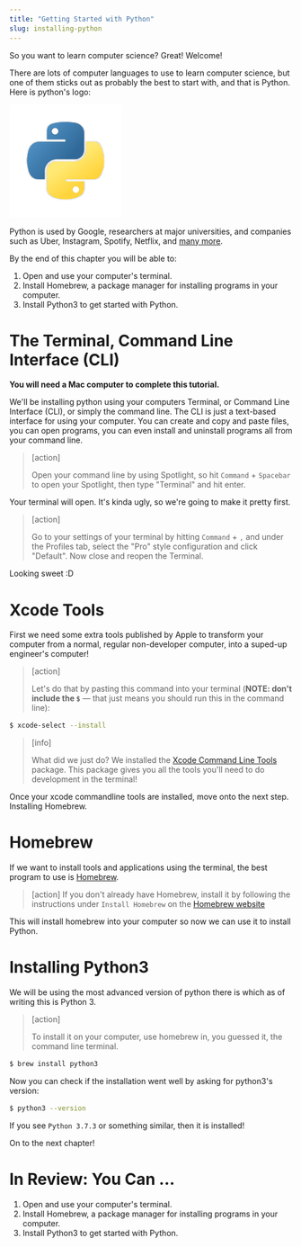 ```yaml
---
title: "Getting Started with Python"
slug: installing-python
---
```


So you want to learn computer science? Great! Welcome!

There are lots of computer languages to use to learn computer science, but one of them sticks out as probably the best to start with, and that is Python. Here is python's logo:

![python](assets/python.png)

Python is used by Google, researchers at major universities, and companies such as Uber, Instagram, Spotify, Netflix, and [many more](https://stackshare.io/python).

By the end of this chapter you will be able to:

1. Open and use your computer's terminal.
1. Install Homebrew, a package manager for installing programs in your computer.
1. Install Python3 to get started with Python.

# The Terminal, Command Line Interface (CLI)

**You will need a Mac computer to complete this tutorial.**

We'll be installing python using your computers Terminal, or Command Line Interface (CLI), or simply the command line. The CLI is just a text-based interface for using your computer. You can create and copy and paste files, you can open programs, you can even install and uninstall programs all from your command line.

>[action]
>
> Open your command line by using Spotlight, so hit `Command` + `Spacebar` to open your Spotlight, then type "Terminal" and hit enter.

Your terminal will open. It's kinda ugly, so we're going to make it pretty first.

> [action]
>
> Go to your settings of your terminal by hitting `Command` + `,` and under the Profiles tab, select the "Pro" style configuration and click "Default". Now close and reopen the Terminal.

Looking sweet :D

# Xcode Tools

First we need some extra tools published by Apple to transform your computer from a normal, regular non-developer computer, into a suped-up engineer's computer!


>[action]
>
> Let's do that by pasting this command into your terminal (**NOTE: don't include the `$`** — that just means you should run this in the command line):
>
```bash
$ xcode-select --install
```

<!-- -->

> [info]
>
> What did we just do? We installed the [Xcode Command Line Tools](https://developer.apple.com/library/archive/technotes/tn2339/_index.html) package. This package gives you all the tools you'll need to do development in the terminal!

Once your xcode commandline tools are installed, move onto the next step. Installing Homebrew.

# Homebrew

If we want to install tools and applications using the terminal, the best program to use is [Homebrew](https://brew.sh/).

>[action]
>If you don't already have Homebrew, install it by following the instructions under `Install Homebrew` on the [Homebrew website](https://brew.sh/)

This will install homebrew into your computer so now we can use it to install Python.

# Installing Python3

We will be using the most advanced version of python there is which as of writing this is Python 3.

>[action]
>
>To install it on your computer, use homebrew in, you guessed it, the command line terminal.
>
```bash
$ brew install python3
```

Now you can check if the installation went well by asking for python3's version:

```bash
$ python3 --version
```

If you see `Python 3.7.3` or something similar, then it is installed!

On to the next chapter!

# In Review: You Can ...

1. Open and use your computer's terminal.
1. Install Homebrew, a package manager for installing programs in your computer.
1. Install Python3 to get started with Python.
